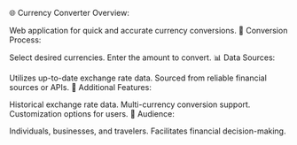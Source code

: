🌐 Currency Converter Overview:

Web application for quick and accurate currency conversions.
💱 Conversion Process:

Select desired currencies.
Enter the amount to convert.
📊 Data Sources:

Utilizes up-to-date exchange rate data.
Sourced from reliable financial sources or APIs.
🔧 Additional Features:

Historical exchange rate data.
Multi-currency conversion support.
Customization options for users.
👥 Audience:

Individuals, businesses, and travelers.
Facilitates financial decision-making.
